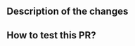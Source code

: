 <!--
    Please fill in the following form before submitting this PR
    and ensure that your code follows our coding style guideline:
    https://gramine.readthedocs.io/en/latest/devel/coding-style.html -->

## Description of the changes <!-- (reasons and measures) -->

<!--
    If your PR fixes an issue, please remember to add "Fixes #issue_number"
    here, to automatically close it on merge. -->

## How to test this PR? <!-- (if applicable) -->

